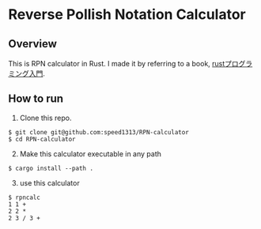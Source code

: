 # Reverse Pollish Notation Calculator

## Overview
This is RPN calculator in Rust.
I made it by referring to a book, [rustプログラミング入門](https://www.shuwasystem.co.jp/book/9784798061702.html).
## How to run
1. Clone this repo.

```
$ git clone git@github.com:speed1313/RPN-calculator
$ cd RPN-calculator
```

2.  Make this calculator executable in any path

```
$ cargo install --path .
```

3. use this calculator

```
$ rpncalc
1 1 +
2 2 *
2 3 / 3 +
```
